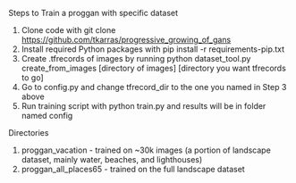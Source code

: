 Steps to Train a proggan with specific dataset
1. Clone code with git clone https://github.com/tkarras/progressive_growing_of_gans
2. Install required Python packages with pip install -r requirements-pip.txt
3. Create .tfrecords of images by running python dataset_tool.py create_from_images [directory of images] [directory you want tfrecords to go]
4. Go to config.py and change tfrecord_dir to the one you named in Step 3 above
5. Run training script with python train.py and results will be in folder named config

Directories
1. proggan_vacation - trained on ~30k images (a portion of landscape dataset, mainly water, beaches, and lighthouses)
2. proggan_all_places65 - trained on the full landscape dataset

